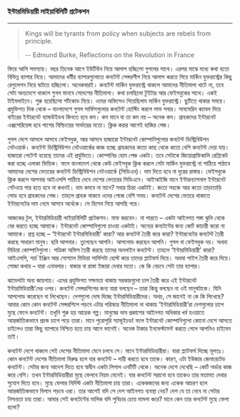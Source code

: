 ### ইন্টারমিডিয়ারী লাইয়াবিলিটি প্রটেকশন

---

> Kings will be tyrants from policy when subjects are rebels from principle.
>
> -- Edmund Burke, Reflections on the Revolution in France

ফিরে আসি সমস্যায়। বছর তিনেক আগে ইউটিউব নিয়ে আলাপ হচ্ছিলো গুগলের সাথে। এরপর মাঝে মধ্যে কথা হতো বিভিন্ন ব্যাপার নিয়ে। আমাদের ধর্মীয় ব্যাপারগুলোতে কনটেন্ট সেন্সরশীপ নিয়ে আলাপ করতে গিয়ে মার্কিন যুক্তরাস্ট্রের কিছু রেগুলেশন নিয়ে ঘাটতে হচ্ছিলো। অনেকবারই। কনটেন্ট মার্কিন যুক্তরাস্ট্রে থাকলে আমাদের নীতিমালা খাটে না, তবে সেটা অন্যদেশে থাকলে গুগল মানবে সেদেশের নীতিমালা। কথা চলছিলো টুইটার আর ফেইসবুকের সাথে। একই টাইমলাইনে। শুরু হয়েছিলো শর্টকোড নিয়ে। ওদের অফিসেও গিয়েছিলাম মার্কিন যুক্তরাস্ট্রে। ছুটিতে থাকার সময়ে। প্রযুক্তিগত দিক থেকে – বাংলাদেশে গুগল সার্ভিসগুলোর কনটেন্ট হোস্টিং করলে লাভ সবার। সাবমেরিন ক্যাবল দিয়ে বাইরের ইন্টারনেট ব্যান্ডউইডথ কিনতে হবে কম। কম মানে যা তা কম নয় – অনেক কম। গ্রাহকদের ইন্টারনেট এক্সপেরিয়েন্স হবে পাশের বিল্ডিংয়ের সার্ভারের মতো। ক্লিক করার আগেই হাজির পেজ।

গুগল দেশে আসলে আসবে ফেইসবুক, আর আসবে হাজারো ইন্টারনেট কোম্পানিগুলোর কনটেন্ট ডিস্ট্রিবিউশন নেটওয়ার্ক। কনটেন্ট ডিস্ট্রিবিউশন নেটওয়ার্কের কাজ হচ্ছে গ্রাহকদের কতো কাছ থেকে কতো বেশি কনটেন্ট দেয়া যায়। হাজারো পেটেণ্ট হয়েছে তাদের এই প্রযুক্তিতে। কোম্পানির হোম পেজ একটা। তবে সেটাকে জিয়োগ্রাফিকালি রেপ্লিকেট করা হচ্ছে এলাকা ভিত্তিক। ফলে বাংলাদেশ থেকে কেউ ফেইসবুক ক্লিক করলে সেটা মার্কিন যুক্তরাস্ট্রে না পাঠিয়ে পাঠাবে আমাদের দেশের ভেতরের কনটেন্ট ডিস্ট্রিবিউশন নেটওয়ার্কে \(সিডিএন\)। দাম দিতে হবে না দুরের রাস্তার। ফেইসবুকে ক্লিক করলে আপনার আইএসপি পাঠিয়ে দেবে দেশের ভেতরের সিডিএনে। আইআইজি মানে ইন্টারন্যাশনাল ইন্টারনেট গেটওয়ে পার হতে হবে না কখনই। দাম কমবে না মানে? সবার চিন্তা একটাই। কতো সহজে আর কতো তাড়াতাড়ি লোড হবে গ্রাহকদের পেজ। তাহলে গ্রাহক থাকবে ওদের পেজে বেশি সময়। কনটেন্ট দেশের ভেতরে থাকাতে ইন্টারনেটের দাম নেমে আসবে অর্ধেকে। সে হিসেব নিয়ে আসছি পরে।

আজকের টুল, ইন্টারমিডিয়ারী লাইয়াবিলিটি প্রটেকশন। মাফ করবেন। না পারতে – একটা আইনগত সঙ্গা ঝুলি থেকে বের করতে হচ্ছে আমাকে। ইন্টারনেট কোম্পানিগুলো চাওয়া একটাই। অন্যের কনটেন্টের জন্য কোর্ট কাচারী করো না আমাকে। প্রশ্ন হচ্ছে – ‘ইন্টারনেট ইন্টারমিডিয়ারী’ কারা? আর কনটেন্ট তৈরী করে কারা? ইন্টারনেটের কনটেন্ট তৈরী করছে সাধারণ মানুষ। ছবি আপনার। তুলেছেন আপনি। আপলোড করছেন আপনি। গুগল বা ফেইসবুক নয়। অথবা মিডিয়া কোম্পানিগুলো। পত্রিকা অফিস তৈরী করছে তাদের অনলাইন কনটেন্ট। তাহলে ‘ইন্টারমিডিয়ারী’ কারা? আইএসপি, সার্চ ইঞ্জিন আর সোশ্যাল মিডিয়া সার্ভিসটা হোস্ট করে তাদের প্ল্যাটফর্ম দিয়ে। অথবা পাইপ তৈরী করে দিয়ে। সোজা কথায় – যারা এনাবলার। বাজার বা রাস্তা ইজারা দেবার মতো। কে কি বেচবে সেটা তার ব্যাপার।

ঝামেলাটা অন্য জায়গায়। এদের প্রযুক্তিগত সক্ষমতা থাকায় সরকারগুলো চাপ তৈরী করে এই ইন্টারনেট ইন্টারমিডিয়ারী’দের ওপর। কনটেন্ট সেন্সরশিপের জন্য যারা বলছেন – তারা কিন্তু বলছেন না ওই মানুষটাকে। যিনি আপলোড করেছেন বা লিখেছেন। দেশগুলো দোষ দিচ্ছে ইন্টারমিডিয়ারীদের। অথচ, সে জানেই না কে কি লিখেছে? আবার কোন কোন কনটেন্ট সেন্সরশিপে পড়বে এটার পরিস্কার নীতিমালা না থাকায় ‘ইন্টারমিডিয়ারী’রা দেশগুলোর চাপে মুছে ফেলে কনটেন্ট। তখুনি শুরু হয় আরেক গল্প। মানুষের ভাব প্রকাশের আইনগত অধিকার খর্ব হওয়াতে আন্তর্জাতিকভাবে প্রচন্ড চাপে পড়ে তারা। মানে পুরোপুরি স্যান্ডুইচড! ফলে ইন্টারনেট কোম্পানিগুলো কোনো দেশে আসতে চাইলেও তারা কিছু ব্যাপারে নিশ্চিত হতে চায় আগে ভাগেই। অনেক টাকার ইনভেস্টমেন্ট করতে গেলে আপনিও চাইবেন তাই।

কনটেন্ট দেশে থাকলে সেই দেশের নীতিমালা মেনে চলবে সে। মানে ইন্টারমিডিয়ারীরা। যারা প্ল্যাটফর্ম দিচ্ছে মূলতঃ। কোন কনটেন্ট দেশের নীতিমালা বিরুদ্ধ হলে যার কনটেন্ট – দায়ী করতে হবে তাকে। কারণ, এটা ইউজার জেনারেটেড কনটেন্ট। সেটার জন্য আদেশ দিতে হবে স্বাধীন একটা লিগাল এনটিটি থেকে। অনেক দেশে দেখেছি – কোর্ট অর্ডার কাজ করে বেশি। তখন ইন্টারমিডিয়ারীরা মুছে ফেলবে নিয়ম মেনেই। যার কনটেন্ট সরানো হবে তাকেও তার মতামত দেবার সুযোগ দিতে হবে। মুছে ফেলার নির্দিস্ট একটা নীতিমালা চায় তারা। একেকজনের জন্য একেক আচরণ হলে আন্তর্জাতিকভাবে বিপদে পড়বে ওরা। তার আগেই যদি সে দেশ আইনগত ব্যবস্থা নেয়? দেশ যে তা নেবে না সেটার নিশ্চয়তা চায় তারা। আবার সেই কনটেন্টের মালিক যদি সুবিচার চেয়ে মামলা করে? মানে কেন তার কনটেন্ট মুছে ফেলা হলো?

